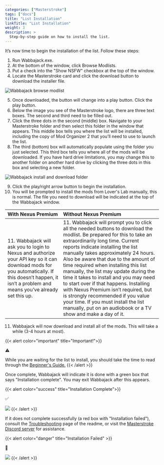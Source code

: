 ```yaml
---
categories: ["Masterstroke"]
tags: ["docs"] 
title: "List Installation"
linkTitle: "List Installation"
weight: 3
description: >
  Step-by-step guide on how to install the list.
---
```


It’s now time to begin the installation of the list. Follow these steps:

1. Run Wabbajack.exe.
2. At the bottom of the window, click Browse Modlists.
3. Put a check into the "Show NSFW" checkbox at the top of the window.
4. Locate the Masterstroke card and click the download button to download the installer file.

![Wabbajack browse modlist](https://i.imgur.com/iDfKgd0.png)

5. Once downloaded, the button will change into a play button. Click the play button.
6. Below the image you see of the Masterstroke logo, there are three text boxes. The second and third need to be filled out.
7. Click the three dots in the second (middle) box. Navigate to your Masterstroke folder and then select this folder in the window that appears. This middle box tells you where the list will be installed, including the copy of Mod Organizer 2 that you’ll need to use to launch the list.
8. The third (bottom) box will automatically populate using the folder you just selected. This third box tells you where all of the mods will be downloaded. If you have hard drive limitations, you may change this to another folder on another hard drive by clicking the three dots in this box and selecting a new folder.

![Wabbajack install and download folder](https://i.imgur.com/uMVowLt.png)

9. Click the play/right arrow button to begin the installation.
10. You will be prompted to install the mods from Lover's Lab manually, this is normal. The file you need to download will be indicated at the top of the Wabbajack window.

| With Nexus Premium | Without Nexus Premium |
| :--- | :--- |
| 11. Wabbajack will ask you to login to Nexus and authorize your API key so it can download mods for you automatically. If this doesn’t happen, it isn’t a problem and means you’ve already set this up. | 11. Wabbajack will prompt you to click all the needed buttons to download the modlist. Be prepared for this to take an extraordinarily long time. Current reports indicate installing the list manually takes approximately 24 hours. Also be aware that due to the amount of time required when installing this list manually, the list may update during the time it takes to install and you may need to start over if that happens. Installing with Nexus Premium isn’t required, but is strongly recommended if you value your time. If you must install the list manually, put on an audiobook or a TV show and make a day of it. |

11. Wabbajack will now download and install all of the mods. This will take a while (3-4 hours at most). 

{{< alert color="important" title="Important!">}}
<div class="alert-icon">⚠️</div>

While you are waiting for the list to install, you should take the time to read through the [Beginner's Guide.](/docs/masterstroke/beginners-guide)
{{< /alert >}}

Once complete, Wabbajack will indicate it is done with a green box that says "Installation complete". You may exit Wabbajack after this appears.

{{< alert color="success" title="Installation Complete">}}
<div class="alert-icon">✅</div>

![](https://i.imgur.com/s3ELgZB.png)
{{< /alert >}}

If it does not complete successfully (a red box with "Installation failed"), consult the [Troubleshooting](/docs/Masterstroke/Troubleshooting/wj-issues) page of the readme, or visit the [Masterstroke Discord server](https://discord.gg/thg2eRxf7z) for assistance. 

{{< alert color="danger" title="Installation Failed" >}}
<div class="alert-icon">🛑</div>


![](https://i.imgur.com/nIUXD8h.png)
{{< /alert >}}
